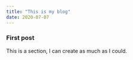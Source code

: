 ```yaml
---
title: "This is my blog"
date: 2020-07-07
---
```

### First post
This is a section, I can create as much as I could.
